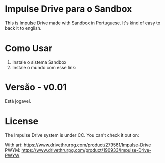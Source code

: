 # Impulse Drive para o Sandbox
This is Impulse Drive made with Sandbox in Portuguese. It's kind of easy to back it to english.

# Como Usar
1. Instale o sistema Sandbox
2. Instale o mundo com esse link: 

# Versão - v0.01
Está jogavel.

# License
The Impulse Drive system is under CC. You can't check it out on:

With art: https://www.drivethrurpg.com/product/279561/Impulse-Drive
PWYM: https://www.drivethrurpg.com/product/190933/Impulse-Drive-PWYW
 
